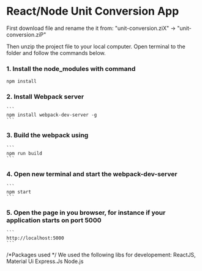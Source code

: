 # React/Node Unit Conversion App
First download file and rename the it from: 
	"unit-conversion.ziX" -> "unit-conversion.ziP"

Then unzip the project file to your local computer. Open terminal to the folder and follow the commands below.

### 1. Install the node_modules with command

    npm install


### 2. Install Webpack server
    ```
    npm install webpack-dev-server -g
    ```

### 3. Build the webpack using
    ```
    npm run build
    ```

### 4. Open new terminal and start the webpack-dev-server
    ```
    npm start
    ```

### 5. Open the page in you browser, for instance if your application starts on port 5000
    ```
    http://localhost:5000
    ```

/*Packages used */
		We used the following libs for developement:
			ReactJS,
			Material Ui
			Express.Js
			Node.js
